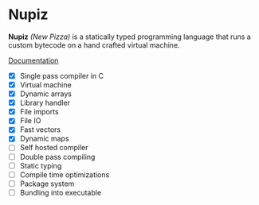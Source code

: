 
# Nupiz

**Nupiz** *(New Pizza)* is a statically typed programming language that runs a custom bytecode on a hand crafted virtual machine.

[Documentation](DOCS.md)

- [x] Single pass compiler in C
- [x] Virtual machine
- [x] Dynamic arrays
- [x] Library handler
- [x] File imports
- [x] File IO
- [x] Fast vectors
- [x] Dynamic maps
- [ ] Self hosted compiler
- [ ] Double pass compiling
- [ ] Static typing
- [ ] Compile time optimizations
- [ ] Package system
- [ ] Bundling into executable
